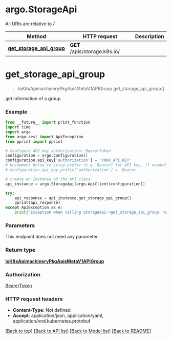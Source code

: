 # argo.StorageApi

All URIs are relative to */*

Method | HTTP request | Description
------------- | ------------- | -------------
[**get_storage_api_group**](StorageApi.md#get_storage_api_group) | **GET** /apis/storage.k8s.io/ | 

# **get_storage_api_group**
> IoK8sApimachineryPkgApisMetaV1APIGroup get_storage_api_group()



get information of a group

### Example
```python
from __future__ import print_function
import time
import argo
from argo.rest import ApiException
from pprint import pprint

# Configure API key authorization: BearerToken
configuration = argo.Configuration()
configuration.api_key['authorization'] = 'YOUR_API_KEY'
# Uncomment below to setup prefix (e.g. Bearer) for API key, if needed
# configuration.api_key_prefix['authorization'] = 'Bearer'

# create an instance of the API class
api_instance = argo.StorageApi(argo.ApiClient(configuration))

try:
    api_response = api_instance.get_storage_api_group()
    pprint(api_response)
except ApiException as e:
    print("Exception when calling StorageApi->get_storage_api_group: %s\n" % e)
```

### Parameters
This endpoint does not need any parameter.

### Return type

[**IoK8sApimachineryPkgApisMetaV1APIGroup**](IoK8sApimachineryPkgApisMetaV1APIGroup.md)

### Authorization

[BearerToken](../README.md#BearerToken)

### HTTP request headers

 - **Content-Type**: Not defined
 - **Accept**: application/json, application/yaml, application/vnd.kubernetes.protobuf

[[Back to top]](#) [[Back to API list]](../README.md#documentation-for-api-endpoints) [[Back to Model list]](../README.md#documentation-for-models) [[Back to README]](../README.md)

